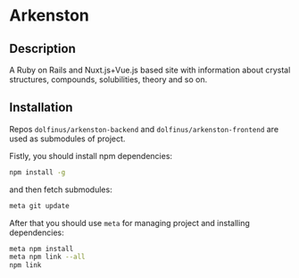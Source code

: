 # Arkenston
## Description
A Ruby on Rails and Nuxt.js+Vue.js based site with information about crystal structures, compounds, solubilities, theory and so on.

## Installation
Repos `dolfinus/arkenston-backend` and `dolfinus/arkenston-frontend` are used as submodules of project.

Fistly, you should install npm dependencies:
```bash
npm install -g
```

and then fetch submodules:
```bash
meta git update
```

After that you should use `meta` for managing project and installing dependencies:
```bash
meta npm install
meta npm link --all
npm link
```
